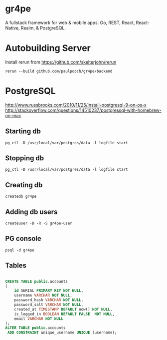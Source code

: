 # gr4pe
A fullstack framework for web &amp; mobile apps.  Go, REST, React, React-Native, Realm, &amp; PostgreSQL.

# Autobuilding Server

Install rerun from https://github.com/skelterjohn/rerun

`rerun --build github.com/paulpooch/gr4pe/backend`

# PostgreSQL
http://www.russbrooks.com/2010/11/25/install-postgresql-9-on-os-x
http://stackoverflow.com/questions/14510237/postgressql-with-homebrew-on-mac

## Starting db
`pg_ctl -D /usr/local/var/postgres/data -l logfile start`

## Stopping db
`pg_ctl -D /usr/local/var/postgres/data -l logfile start`

## Creating db
`createdb gr4pe`

## Adding db users
`createuser -D -R -S gr4pe-user`

## PG console
`psql -d gr4pe`

## Tables
```sql

CREATE TABLE public.accounts
(
    id SERIAL PRIMARY KEY NOT NULL,
    username VARCHAR NOT NULL,
    password_hash VARCHAR NOT NULL,
    password_salt VARCHAR NOT NULL,
    created_at TIMESTAMP DEFAULT now() NOT NULL,
    is_logged_in BOOLEAN DEFAULT FALSE  NOT NULL,
    email VARCHAR NOT NULL
);
ALTER TABLE public.accounts
 ADD CONSTRAINT unique_username UNIQUE (username);

```